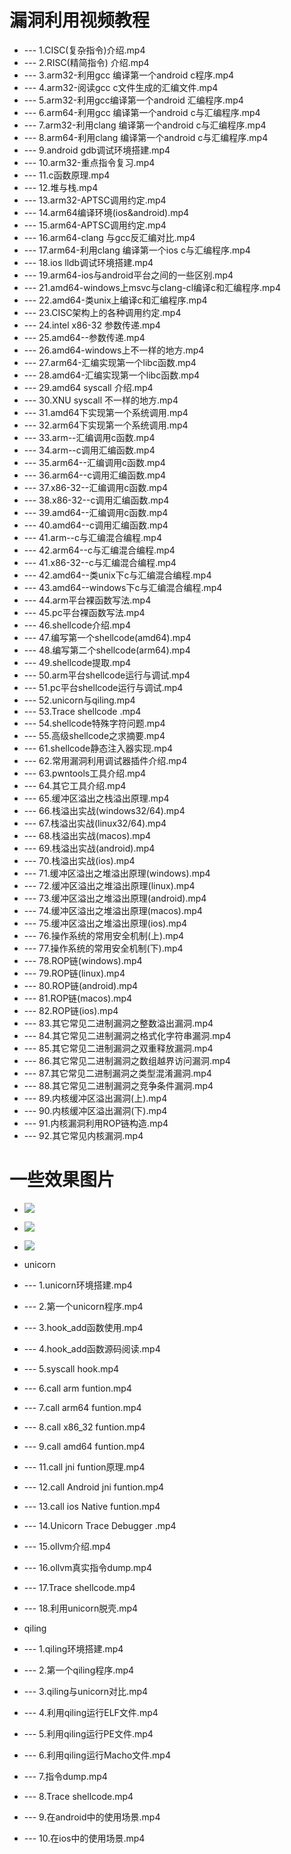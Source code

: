 # 漏洞利用视频教程
* --- 1.CISC(复杂指令)介绍.mp4
* --- 2.RISC(精简指令) 介绍.mp4
* --- 3.arm32-利用gcc 编译第一个android c程序.mp4
* --- 4.arm32-阅读gcc c文件生成的汇编文件.mp4
* --- 5.arm32-利用gcc编译第一个android 汇编程序.mp4
* --- 6.arm64-利用gcc 编译第一个android c与汇编程序.mp4
* --- 7.arm32-利用clang 编译第一个android c与汇编程序.mp4
* --- 8.arm64-利用clang 编译第一个android c与汇编程序.mp4
* --- 9.android gdb调试环境搭建.mp4
* --- 10.arm32-重点指令复习.mp4
* --- 11.c函数原理.mp4
* --- 12.堆与栈.mp4
* --- 13.arm32-APTSC调用约定.mp4
* --- 14.arm64编译环境(ios&android).mp4
* --- 15.arm64-APTSC调用约定.mp4
* --- 16.arm64-clang 与gcc反汇编对比.mp4
* --- 17.arm64-利用clang 编译第一个ios c与汇编程序.mp4
* --- 18.ios lldb调试环境搭建.mp4
* --- 19.arm64-ios与android平台之间的一些区别.mp4
* --- 21.amd64-windows上msvc与clang-cl编译c和汇编程序.mp4
* --- 22.amd64-类unix上编译c和汇编程序.mp4
* --- 23.CISC架构上的各种调用约定.mp4
* --- 24.intel x86-32 参数传递.mp4
* --- 25.amd64--参数传递.mp4
* --- 26.amd64-windows上不一样的地方.mp4
* --- 27.arm64-汇编实现第一个libc函数.mp4
* --- 28.amd64-汇编实现第一个libc函数.mp4
* --- 29.amd64 syscall 介绍.mp4
* --- 30.XNU syscall 不一样的地方.mp4
* --- 31.amd64下实现第一个系统调用.mp4
* --- 32.arm64下实现第一个系统调用.mp4
* --- 33.arm--汇编调用c函数.mp4
* --- 34.arm--c调用汇编函数.mp4
* --- 35.arm64--汇编调用c函数.mp4
* --- 36.arm64--c调用汇编函数.mp4
* --- 37.x86-32--汇编调用c函数.mp4
* --- 38.x86-32--c调用汇编函数.mp4
* --- 39.amd64--汇编调用c函数.mp4
* --- 40.amd64--c调用汇编函数.mp4
* --- 41.arm--c与汇编混合编程.mp4
* --- 42.arm64--c与汇编混合编程.mp4
* --- 41.x86-32--c与汇编混合编程.mp4
* --- 42.amd64--类unix下c与汇编混合编程.mp4
* --- 43.amd64--windows下c与汇编混合编程.mp4
* --- 44.arm平台裸函数写法.mp4
* --- 45.pc平台裸函数写法.mp4
* --- 46.shellcode介绍.mp4
* --- 47.编写第一个shellcode(amd64).mp4
* --- 48.编写第二个shellcode(arm64).mp4
* --- 49.shellcode提取.mp4
* --- 50.arm平台shellcode运行与调试.mp4
* --- 51.pc平台shellcode运行与调试.mp4
* --- 52.unicorn与qiling.mp4
* --- 53.Trace shellcode .mp4
* --- 54.shellcode特殊字符问题.mp4
* --- 55.高级shellcode之求摘要.mp4
* --- 61.shellcode静态注入器实现.mp4
* --- 62.常用漏洞利用调试器插件介绍.mp4
* --- 63.pwntools工具介绍.mp4
* --- 64.其它工具介绍.mp4
* --- 65.缓冲区溢出之栈溢出原理.mp4
* --- 66.栈溢出实战(windows32/64).mp4
* --- 67.栈溢出实战(linux32/64).mp4
* --- 68.栈溢出实战(macos).mp4
* --- 69.栈溢出实战(android).mp4
* --- 70.栈溢出实战(ios).mp4
* --- 71.缓冲区溢出之堆溢出原理(windows).mp4
* --- 72.缓冲区溢出之堆溢出原理(linux).mp4
* --- 73.缓冲区溢出之堆溢出原理(android).mp4
* --- 74.缓冲区溢出之堆溢出原理(macos).mp4
* --- 75.缓冲区溢出之堆溢出原理(ios).mp4
* --- 76.操作系统的常用安全机制(上).mp4
* --- 77.操作系统的常用安全机制(下).mp4
* --- 78.ROP链(windows).mp4
* --- 79.ROP链(linux).mp4
* --- 80.ROP链(android).mp4
* --- 81.ROP链(macos).mp4
* --- 82.ROP链(ios).mp4
* --- 83.其它常见二进制漏洞之整数溢出漏洞.mp4
* --- 84.其它常见二进制漏洞之格式化字符串漏洞.mp4
* --- 85.其它常见二进制漏洞之双重释放漏洞.mp4
* --- 86.其它常见二进制漏洞之数组越界访问漏洞.mp4
* --- 87.其它常见二进制漏洞之类型混淆漏洞.mp4
* --- 88.其它常见二进制漏洞之竞争条件漏洞.mp4
* --- 89.内核缓冲区溢出漏洞(上).mp4
* --- 90.内核缓冲区溢出漏洞(下).mp4
* --- 91.内核漏洞利用ROP链构造.mp4
* --- 92.其它常见内核漏洞.mp4

# 一些效果图片
* ![](https://github.com/haidragon/haidragon_study/blob/master/img/exploits/1.png)
* ![](https://github.com/haidragon/haidragon_study/blob/master/img/exploits/2.png)
* ![](https://github.com/haidragon/haidragon_study/blob/master/img/exploits/3.png)

* unicorn
* --- 1.unicorn环境搭建.mp4
* --- 2.第一个unicorn程序.mp4
* --- 3.hook_add函数使用.mp4
* --- 4.hook_add函数源码阅读.mp4
* --- 5.syscall hook.mp4
* --- 6.call arm funtion.mp4
* --- 7.call arm64 funtion.mp4
* --- 8.call x86_32 funtion.mp4
* --- 9.call amd64 funtion.mp4
* --- 11.call jni funtion原理.mp4
* --- 12.call Android jni funtion.mp4
* --- 13.call ios Native funtion.mp4
* --- 14.Unicorn Trace Debugger .mp4
* --- 15.ollvm介绍.mp4
* --- 16.ollvm真实指令dump.mp4
* --- 17.Trace shellcode.mp4
* --- 18.利用unicorn脱壳.mp4
* qiling
* --- 1.qiling环境搭建.mp4
* --- 2.第一个qiling程序.mp4
* --- 3.qiling与unicorn对比.mp4
* --- 4.利用qiling运行ELF文件.mp4
* --- 5.利用qiling运行PE文件.mp4
* --- 6.利用qiling运行Macho文件.mp4
* --- 7.指令dump.mp4
* --- 8.Trace shellcode.mp4
* --- 9.在android中的使用场景.mp4
* --- 10.在ios中的使用场景.mp4


